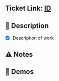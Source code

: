## Ticket Link: [ID](https://www.meistertask.com/app/task/ID)

## 📝 Description

- [x] Description of work

## ⚠️ Notes

<!-- insert notes if necessary -->

## 🎉 Demos

<!-- insert some images/GIF -->
